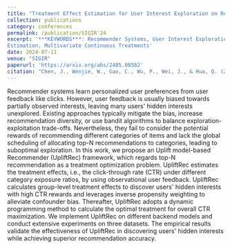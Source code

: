 ```yaml
---
title: "Treatment Effect Estimation for User Interest Exploration on Recommender Systems"
collection: publications
category: conferences
permalink: /publication/SIGIR'24
excerpt: '***KEYWORDS***: Recommender Systems, User Interest Exploration, Treatment Effect
Estimation, Multivariate Continuous Treatments'
date: 2024-07-11
venue: "SIGIR"
paperurl: 'https://arxiv.org/abs/2405.08582'
citation: "Chen, J., Wenjie, W., Gao, C., Wu, P., Wei, J., & Hua, Q. (2024, July). Treatment Effect Estimation for User Interest Exploration on Recommender Systems. In Proceedings of the 47th International ACM SIGIR Conference on Research and Development in Information Retrieval (pp. 1861-1871)."
---
```


Recommender systems learn personalized user preferences from user feedback like clicks. However, user feedback is usually biased towards partially observed interests, leaving many users' hidden interests unexplored. Existing approaches typically mitigate the bias, increase recommendation diversity, or use bandit algorithms to balance exploration-exploitation trade-offs. Nevertheless, they fail to consider the potential rewards of recommending different categories of items and lack the global scheduling of allocating top-N recommendations to categories, leading to suboptimal exploration. In this work, we propose an Uplift model-based Recommender (UpliftRec) framework, which regards top-N recommendation as a treatment optimization problem. UpliftRec estimates the treatment effects, i.e., the click-through rate (CTR) under different category exposure ratios, by using observational user feedback. UpliftRec calculates group-level treatment effects to discover users' hidden interests with high CTR rewards and leverages inverse propensity weighting to alleviate confounder bias. Thereafter, UpliftRec adopts a dynamic programming method to calculate the optimal treatment for overall CTR maximization. We implement UpliftRec on different backend models and conduct extensive experiments on three datasets. The empirical results validate the effectiveness of UpliftRec in discovering users' hidden interests while achieving superior recommendation accuracy.
